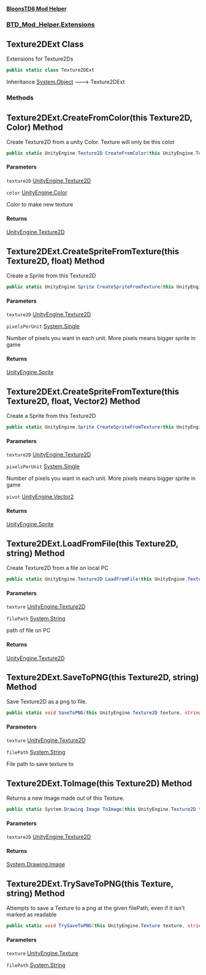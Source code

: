 #### [BloonsTD6 Mod Helper](README.md 'README')
### [BTD_Mod_Helper.Extensions](README.md#BTD_Mod_Helper.Extensions 'BTD_Mod_Helper.Extensions')

## Texture2DExt Class

Extensions for Texture2Ds

```csharp
public static class Texture2DExt
```

Inheritance [System.Object](https://docs.microsoft.com/en-us/dotnet/api/System.Object 'System.Object') &#129106; Texture2DExt
### Methods

<a name='BTD_Mod_Helper.Extensions.Texture2DExt.CreateFromColor(thisUnityEngine.Texture2D,UnityEngine.Color)'></a>

## Texture2DExt.CreateFromColor(this Texture2D, Color) Method

Create Texture2D from a unity Color. Texture will only be this color

```csharp
public static UnityEngine.Texture2D CreateFromColor(this UnityEngine.Texture2D texture2D, UnityEngine.Color color);
```
#### Parameters

<a name='BTD_Mod_Helper.Extensions.Texture2DExt.CreateFromColor(thisUnityEngine.Texture2D,UnityEngine.Color).texture2D'></a>

`texture2D` [UnityEngine.Texture2D](https://docs.microsoft.com/en-us/dotnet/api/UnityEngine.Texture2D 'UnityEngine.Texture2D')

<a name='BTD_Mod_Helper.Extensions.Texture2DExt.CreateFromColor(thisUnityEngine.Texture2D,UnityEngine.Color).color'></a>

`color` [UnityEngine.Color](https://docs.microsoft.com/en-us/dotnet/api/UnityEngine.Color 'UnityEngine.Color')

Color to make new texture

#### Returns
[UnityEngine.Texture2D](https://docs.microsoft.com/en-us/dotnet/api/UnityEngine.Texture2D 'UnityEngine.Texture2D')

<a name='BTD_Mod_Helper.Extensions.Texture2DExt.CreateSpriteFromTexture(thisUnityEngine.Texture2D,float)'></a>

## Texture2DExt.CreateSpriteFromTexture(this Texture2D, float) Method

Create a Sprite from this Texture2D

```csharp
public static UnityEngine.Sprite CreateSpriteFromTexture(this UnityEngine.Texture2D texture2D, float pixelsPerUnit);
```
#### Parameters

<a name='BTD_Mod_Helper.Extensions.Texture2DExt.CreateSpriteFromTexture(thisUnityEngine.Texture2D,float).texture2D'></a>

`texture2D` [UnityEngine.Texture2D](https://docs.microsoft.com/en-us/dotnet/api/UnityEngine.Texture2D 'UnityEngine.Texture2D')

<a name='BTD_Mod_Helper.Extensions.Texture2DExt.CreateSpriteFromTexture(thisUnityEngine.Texture2D,float).pixelsPerUnit'></a>

`pixelsPerUnit` [System.Single](https://docs.microsoft.com/en-us/dotnet/api/System.Single 'System.Single')

Number of pixels you want in each unit. More pixels means bigger sprite in game

#### Returns
[UnityEngine.Sprite](https://docs.microsoft.com/en-us/dotnet/api/UnityEngine.Sprite 'UnityEngine.Sprite')

<a name='BTD_Mod_Helper.Extensions.Texture2DExt.CreateSpriteFromTexture(thisUnityEngine.Texture2D,float,UnityEngine.Vector2)'></a>

## Texture2DExt.CreateSpriteFromTexture(this Texture2D, float, Vector2) Method

Create a Sprite from this Texture2D

```csharp
public static UnityEngine.Sprite CreateSpriteFromTexture(this UnityEngine.Texture2D texture2D, float pixelsPerUnit, UnityEngine.Vector2 pivot);
```
#### Parameters

<a name='BTD_Mod_Helper.Extensions.Texture2DExt.CreateSpriteFromTexture(thisUnityEngine.Texture2D,float,UnityEngine.Vector2).texture2D'></a>

`texture2D` [UnityEngine.Texture2D](https://docs.microsoft.com/en-us/dotnet/api/UnityEngine.Texture2D 'UnityEngine.Texture2D')

<a name='BTD_Mod_Helper.Extensions.Texture2DExt.CreateSpriteFromTexture(thisUnityEngine.Texture2D,float,UnityEngine.Vector2).pixelsPerUnit'></a>

`pixelsPerUnit` [System.Single](https://docs.microsoft.com/en-us/dotnet/api/System.Single 'System.Single')

Number of pixels you want in each unit. More pixels means bigger sprite in game

<a name='BTD_Mod_Helper.Extensions.Texture2DExt.CreateSpriteFromTexture(thisUnityEngine.Texture2D,float,UnityEngine.Vector2).pivot'></a>

`pivot` [UnityEngine.Vector2](https://docs.microsoft.com/en-us/dotnet/api/UnityEngine.Vector2 'UnityEngine.Vector2')

#### Returns
[UnityEngine.Sprite](https://docs.microsoft.com/en-us/dotnet/api/UnityEngine.Sprite 'UnityEngine.Sprite')

<a name='BTD_Mod_Helper.Extensions.Texture2DExt.LoadFromFile(thisUnityEngine.Texture2D,string)'></a>

## Texture2DExt.LoadFromFile(this Texture2D, string) Method

Create Texture2D from a file on local PC

```csharp
public static UnityEngine.Texture2D LoadFromFile(this UnityEngine.Texture2D texture, string filePath);
```
#### Parameters

<a name='BTD_Mod_Helper.Extensions.Texture2DExt.LoadFromFile(thisUnityEngine.Texture2D,string).texture'></a>

`texture` [UnityEngine.Texture2D](https://docs.microsoft.com/en-us/dotnet/api/UnityEngine.Texture2D 'UnityEngine.Texture2D')

<a name='BTD_Mod_Helper.Extensions.Texture2DExt.LoadFromFile(thisUnityEngine.Texture2D,string).filePath'></a>

`filePath` [System.String](https://docs.microsoft.com/en-us/dotnet/api/System.String 'System.String')

path of file on PC

#### Returns
[UnityEngine.Texture2D](https://docs.microsoft.com/en-us/dotnet/api/UnityEngine.Texture2D 'UnityEngine.Texture2D')

<a name='BTD_Mod_Helper.Extensions.Texture2DExt.SaveToPNG(thisUnityEngine.Texture2D,string)'></a>

## Texture2DExt.SaveToPNG(this Texture2D, string) Method

Save Texture2D as a png to file.

```csharp
public static void SaveToPNG(this UnityEngine.Texture2D texture, string filePath);
```
#### Parameters

<a name='BTD_Mod_Helper.Extensions.Texture2DExt.SaveToPNG(thisUnityEngine.Texture2D,string).texture'></a>

`texture` [UnityEngine.Texture2D](https://docs.microsoft.com/en-us/dotnet/api/UnityEngine.Texture2D 'UnityEngine.Texture2D')

<a name='BTD_Mod_Helper.Extensions.Texture2DExt.SaveToPNG(thisUnityEngine.Texture2D,string).filePath'></a>

`filePath` [System.String](https://docs.microsoft.com/en-us/dotnet/api/System.String 'System.String')

File path to save texture to

<a name='BTD_Mod_Helper.Extensions.Texture2DExt.ToImage(thisUnityEngine.Texture2D)'></a>

## Texture2DExt.ToImage(this Texture2D) Method

Returns a new Image made out of this Texture.

```csharp
public static System.Drawing.Image ToImage(this UnityEngine.Texture2D texture2D);
```
#### Parameters

<a name='BTD_Mod_Helper.Extensions.Texture2DExt.ToImage(thisUnityEngine.Texture2D).texture2D'></a>

`texture2D` [UnityEngine.Texture2D](https://docs.microsoft.com/en-us/dotnet/api/UnityEngine.Texture2D 'UnityEngine.Texture2D')

#### Returns
[System.Drawing.Image](https://docs.microsoft.com/en-us/dotnet/api/System.Drawing.Image 'System.Drawing.Image')

<a name='BTD_Mod_Helper.Extensions.Texture2DExt.TrySaveToPNG(thisUnityEngine.Texture,string)'></a>

## Texture2DExt.TrySaveToPNG(this Texture, string) Method

Attempts to save a Texture to a png at the given filePath, even if it isn't marked as readable

```csharp
public static void TrySaveToPNG(this UnityEngine.Texture texture, string filePath);
```
#### Parameters

<a name='BTD_Mod_Helper.Extensions.Texture2DExt.TrySaveToPNG(thisUnityEngine.Texture,string).texture'></a>

`texture` [UnityEngine.Texture](https://docs.microsoft.com/en-us/dotnet/api/UnityEngine.Texture 'UnityEngine.Texture')

<a name='BTD_Mod_Helper.Extensions.Texture2DExt.TrySaveToPNG(thisUnityEngine.Texture,string).filePath'></a>

`filePath` [System.String](https://docs.microsoft.com/en-us/dotnet/api/System.String 'System.String')